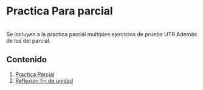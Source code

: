 # Practica Para parcial 

<br>
Se incluyen a la practica parcial multiples ejercicios de prueba UT9
Además de los del parcial. 

## Contenido

1. [Practica Parcial](./PracticaParcial1/README.md)
2. [Reflexion fin de unidad](./RP.md)